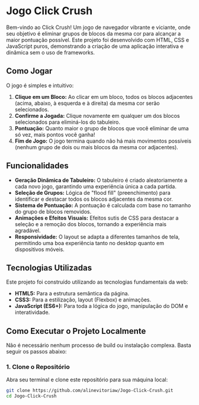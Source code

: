 # Jogo Click Crush

Bem-vindo ao Click Crush! Um jogo de navegador vibrante e viciante, onde seu objetivo é eliminar grupos de blocos da mesma cor para alcançar a maior pontuação possível. Este projeto foi desenvolvido com HTML, CSS e JavaScript puros, demonstrando a criação de uma aplicação interativa e dinâmica sem o uso de frameworks.

## Como Jogar

O jogo é simples e intuitivo:

1.  **Clique em um Bloco:** Ao clicar em um bloco, todos os blocos adjacentes (acima, abaixo, à esquerda e à direita) da mesma cor serão selecionados.
2.  **Confirme a Jogada:** Clique novamente em qualquer um dos blocos selecionados para eliminá-los do tabuleiro.
3.  **Pontuação:** Quanto maior o grupo de blocos que você eliminar de uma só vez, mais pontos você ganha!
4.  **Fim de Jogo:** O jogo termina quando não há mais movimentos possíveis (nenhum grupo de dois ou mais blocos da mesma cor adjacentes).

## Funcionalidades

*   **Geração Dinâmica de Tabuleiro:** O tabuleiro é criado aleatoriamente a cada novo jogo, garantindo uma experiência única a cada partida.
*   **Seleção de Grupos:** Lógica de "flood fill" (preenchimento) para identificar e destacar todos os blocos adjacentes da mesma cor.
*   **Sistema de Pontuação:** A pontuação é calculada com base no tamanho do grupo de blocos removidos.
*   **Animações e Efeitos Visuais:** Efeitos sutis de CSS para destacar a seleção e a remoção dos blocos, tornando a experiência mais agradável.
*   **Responsividade:** O layout se adapta a diferentes tamanhos de tela, permitindo uma boa experiência tanto no desktop quanto em dispositivos móveis.

## Tecnologias Utilizadas

Este projeto foi construído utilizando as tecnologias fundamentais da web:

*   **HTML5:** Para a estrutura semântica da página.
*   **CSS3:** Para a estilização, layout (Flexbox) e animações.
*   **JavaScript (ES6+):** Para toda a lógica do jogo, manipulação do DOM e interatividade.

## Como Executar o Projeto Localmente

Não é necessário nenhum processo de build ou instalação complexa. Basta seguir os passos abaixo:

### 1. Clone o Repositório

Abra seu terminal e clone este repositório para sua máquina local:
```bash
git clone https://github.com/alinevitoriaw/Jogo-Click-Crush.git
cd Jogo-Click-Crush
